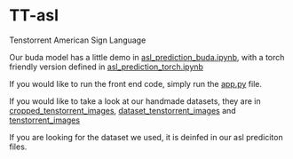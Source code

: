 # TT-asl
Tenstorrent American Sign Language

Our buda model has a little demo in [asl_prediction_buda.ipynb](./asl_prediction_buda.ipynb), with a torch friendly version defined in [asl_prediction_torch.ipynb](./asl_prediction_buda.ipynb)

If you would like to run the front end code, simply run the [app.py](./app.py) file. 

If you would like to take a look at our handmade datasets, they are in [cropped_tenstorrent_images](./cropped_tenstorrent_images/), [dataset_tenstorrent_images](./dataset_tenstorrent_images/) and [tenstorrent_images](./tenstorrent_images/)

If you are looking for the dataset we used, it is deinfed in our asl prediciton files.
